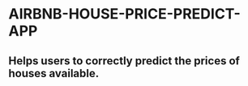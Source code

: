 # AIRBNB-HOUSE-PRICE-PREDICT-APP
## Helps users to correctly predict the prices of houses available.  
